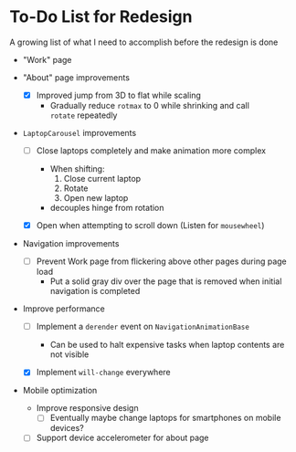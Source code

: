 # To-Do List for Redesign
A growing list of what I need to accomplish before the redesign is done

- "Work" page


- "About" page improvements
  - [x] Improved jump from 3D to flat while scaling
    - Gradually reduce `rotmax` to 0 while shrinking and call `rotate` repeatedly


- `LaptopCarousel` improvements
  - [ ] Close laptops completely and make animation more complex
    - When shifting:
      1. Close current laptop
      2. Rotate
      3. Open new laptop
    - decouples hinge from rotation
  - [x] Open when attempting to scroll down (Listen for `mousewheel`)


- Navigation improvements
  - [ ] Prevent Work page from flickering above other pages during page load
    - Put a solid gray div over the page that is removed when initial navigation is completed


- Improve performance
  - [ ] Implement a `derender` event on `NavigationAnimationBase`
    - Can be used to halt expensive tasks when laptop contents are not visible
  - [x] Implement `will-change` everywhere


- Mobile optimization
  - Improve responsive design
    - [ ] Eventually maybe change laptops for smartphones on mobile devices?
  - [ ] Support device accelerometer for about page
